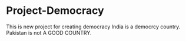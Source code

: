 # Project-Democracy
This is new project for creating democracy
India is a democrcy country.
Pakistan is not A GOOD COUNTRY.
